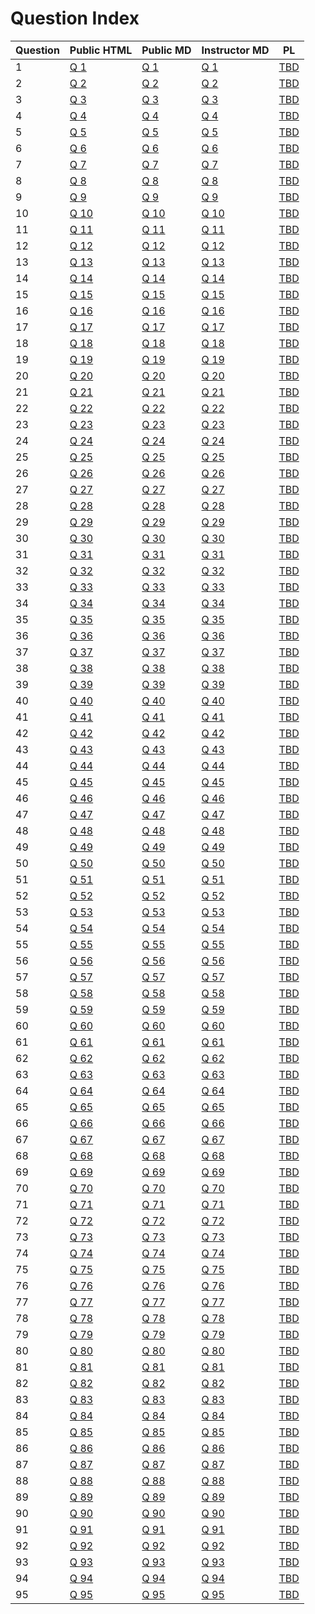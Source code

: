 # Question Index 
 
 
 | Question | Public HTML | Public MD | Instructor MD | PL |
| --------- | --------- | --------- | --------- | --------- |
1 |  [Q 1](https://firas.moosvi.com/oer/physicsbank/content/content/public/002.Physics%20in%20General/Topic%20Outcome/Skateboarder%20and%20observer/Skateboarder%20and%20observer.html)| [Q 1](https://github.com/open-resources/physics_bank/blob/main/content/content/public/002.Physics%20in%20General/Topic%20Outcome/Skateboarder%20and%20observer/Skateboarder%20and%20observer.md) | [Q 1](https://github.com/open-resources/instructor_physics_bank/blob/main/output/content/instructor/002.Physics%20in%20General/Topic%20Outcome/Skateboarder%20and%20observer/Skateboarder%20and%20observer.md) | [TBD]() | 
2 |  [Q 2](https://firas.moosvi.com/oer/physicsbank/content/content/public/002.Physics%20in%20General/Topic%20Outcome/test/test.html)| [Q 2](https://github.com/open-resources/physics_bank/blob/main/content/content/public/002.Physics%20in%20General/Topic%20Outcome/test/test.md) | [Q 2](https://github.com/open-resources/instructor_physics_bank/blob/main/output/content/instructor/002.Physics%20in%20General/Topic%20Outcome/test/test.md) | [TBD]() | 
3 |  [Q 3](https://firas.moosvi.com/oer/physicsbank/content/content/public/002.Physics%20in%20General/Topic%20Outcome/Choose%20correct%20ans/choose%20correct%20ans.html)| [Q 3](https://github.com/open-resources/physics_bank/blob/main/content/content/public/002.Physics%20in%20General/Topic%20Outcome/Choose%20correct%20ans/choose%20correct%20ans.md) | [Q 3](https://github.com/open-resources/instructor_physics_bank/blob/main/output/content/instructor/002.Physics%20in%20General/Topic%20Outcome/Choose%20correct%20ans/choose%20correct%20ans.md) | [TBD]() | 
4 |  [Q 4](https://firas.moosvi.com/oer/physicsbank/content/content/public/002.Physics%20in%20General/Uncertainty/Terminal%20Velocity%20of%20Coffee%20Filter/Terminal%20Velocity%20of%20Coffee%20Filter.html)| [Q 4](https://github.com/open-resources/physics_bank/blob/main/content/content/public/002.Physics%20in%20General/Uncertainty/Terminal%20Velocity%20of%20Coffee%20Filter/Terminal%20Velocity%20of%20Coffee%20Filter.md) | [Q 4](https://github.com/open-resources/instructor_physics_bank/blob/main/output/content/instructor/002.Physics%20in%20General/Uncertainty/Terminal%20Velocity%20of%20Coffee%20Filter/Terminal%20Velocity%20of%20Coffee%20Filter.md) | [TBD]() | 
5 |  [Q 5](https://firas.moosvi.com/oer/physicsbank/content/content/public/002.Physics%20in%20General/Uncertainty/projectile_uncertainty/projectile_uncertainty.html)| [Q 5](https://github.com/open-resources/physics_bank/blob/main/content/content/public/002.Physics%20in%20General/Uncertainty/projectile_uncertainty/projectile_uncertainty.md) | [Q 5](https://github.com/open-resources/instructor_physics_bank/blob/main/output/content/instructor/002.Physics%20in%20General/Uncertainty/projectile_uncertainty/projectile_uncertainty.md) | [TBD]() | 
6 |  [Q 6](https://firas.moosvi.com/oer/physicsbank/content/content/public/008.Energy/Kinetic%20Energy/KE_testmass/KE_testmass.html)| [Q 6](https://github.com/open-resources/physics_bank/blob/main/content/content/public/008.Energy/Kinetic%20Energy/KE_testmass/KE_testmass.md) | [Q 6](https://github.com/open-resources/instructor_physics_bank/blob/main/output/content/instructor/008.Energy/Kinetic%20Energy/KE_testmass/KE_testmass.md) | [TBD]() | 
7 |  [Q 7](https://firas.moosvi.com/oer/physicsbank/content/content/public/008.Energy/Kinetic%20Energy/KE_energy_momentum/KE_energy_momentum.html)| [Q 7](https://github.com/open-resources/physics_bank/blob/main/content/content/public/008.Energy/Kinetic%20Energy/KE_energy_momentum/KE_energy_momentum.md) | [Q 7](https://github.com/open-resources/instructor_physics_bank/blob/main/output/content/instructor/008.Energy/Kinetic%20Energy/KE_energy_momentum/KE_energy_momentum.md) | [TBD]() | 
8 |  [Q 8](https://firas.moosvi.com/oer/physicsbank/content/content/public/008.Energy/Potential%20Energy/Collision%20of%20cart%20with%20spring/Collision%20of%20cart%20with%20spring.html)| [Q 8](https://github.com/open-resources/physics_bank/blob/main/content/content/public/008.Energy/Potential%20Energy/Collision%20of%20cart%20with%20spring/Collision%20of%20cart%20with%20spring.md) | [Q 8](https://github.com/open-resources/instructor_physics_bank/blob/main/output/content/instructor/008.Energy/Potential%20Energy/Collision%20of%20cart%20with%20spring/Collision%20of%20cart%20with%20spring.md) | [TBD]() | 
9 |  [Q 9](https://firas.moosvi.com/oer/physicsbank/content/content/public/008.Energy/Topic%20Outcome/force_vs_position/force_vs_position.html)| [Q 9](https://github.com/open-resources/physics_bank/blob/main/content/content/public/008.Energy/Topic%20Outcome/force_vs_position/force_vs_position.md) | [Q 9](https://github.com/open-resources/instructor_physics_bank/blob/main/output/content/instructor/008.Energy/Topic%20Outcome/force_vs_position/force_vs_position.md) | [TBD]() | 
10 |  [Q 10](https://firas.moosvi.com/oer/physicsbank/content/content/public/008.Energy/Topic%20Outcome/frictionless_track/frictionless_track.html)| [Q 10](https://github.com/open-resources/physics_bank/blob/main/content/content/public/008.Energy/Topic%20Outcome/frictionless_track/frictionless_track.md) | [Q 10](https://github.com/open-resources/instructor_physics_bank/blob/main/output/content/instructor/008.Energy/Topic%20Outcome/frictionless_track/frictionless_track.md) | [TBD]() | 
11 |  [Q 11](https://firas.moosvi.com/oer/physicsbank/content/content/public/008.Energy/Topic%20Outcome/spring_oscillations/spring_oscillations.html)| [Q 11](https://github.com/open-resources/physics_bank/blob/main/content/content/public/008.Energy/Topic%20Outcome/spring_oscillations/spring_oscillations.md) | [Q 11](https://github.com/open-resources/instructor_physics_bank/blob/main/output/content/instructor/008.Energy/Topic%20Outcome/spring_oscillations/spring_oscillations.md) | [TBD]() | 
12 |  [Q 12](https://firas.moosvi.com/oer/physicsbank/content/content/public/008.Energy/Conservation%20of%20Energy/dissipative_process/dissipative_process.html)| [Q 12](https://github.com/open-resources/physics_bank/blob/main/content/content/public/008.Energy/Conservation%20of%20Energy/dissipative_process/dissipative_process.md) | [Q 12](https://github.com/open-resources/instructor_physics_bank/blob/main/output/content/instructor/008.Energy/Conservation%20of%20Energy/dissipative_process/dissipative_process.md) | [TBD]() | 
13 |  [Q 13](https://firas.moosvi.com/oer/physicsbank/content/content/public/008.Energy/Conservation%20of%20Energy/Energy%20lost%20to%20air%20friction/energy_lost_air_friction.html)| [Q 13](https://github.com/open-resources/physics_bank/blob/main/content/content/public/008.Energy/Conservation%20of%20Energy/Energy%20lost%20to%20air%20friction/energy_lost_air_friction.md) | [Q 13](https://github.com/open-resources/instructor_physics_bank/blob/main/output/content/instructor/008.Energy/Conservation%20of%20Energy/Energy%20lost%20to%20air%20friction/energy_lost_air_friction.md) | [TBD]() | 
14 |  [Q 14](https://firas.moosvi.com/oer/physicsbank/content/content/public/008.Energy/Conservation%20of%20Energy/ball_race/2012Final_q3.html)| [Q 14](https://github.com/open-resources/physics_bank/blob/main/content/content/public/008.Energy/Conservation%20of%20Energy/ball_race/2012Final_q3.md) | [Q 14](https://github.com/open-resources/instructor_physics_bank/blob/main/output/content/instructor/008.Energy/Conservation%20of%20Energy/ball_race/2012Final_q3.md) | [TBD]() | 
15 |  [Q 15](https://firas.moosvi.com/oer/physicsbank/content/content/public/008.Energy/Conservation%20of%20Energy/Physics%20of%20Roller%20Coasters/Physics%20of%20Roller%20Coasters.html)| [Q 15](https://github.com/open-resources/physics_bank/blob/main/content/content/public/008.Energy/Conservation%20of%20Energy/Physics%20of%20Roller%20Coasters/Physics%20of%20Roller%20Coasters.md) | [Q 15](https://github.com/open-resources/instructor_physics_bank/blob/main/output/content/instructor/008.Energy/Conservation%20of%20Energy/Physics%20of%20Roller%20Coasters/Physics%20of%20Roller%20Coasters.md) | [TBD]() | 
16 |  [Q 16](https://firas.moosvi.com/oer/physicsbank/content/content/public/008.Energy/Conservation%20of%20Energy/Cut%20The%20Rope/Cut%20The%20Rope.html)| [Q 16](https://github.com/open-resources/physics_bank/blob/main/content/content/public/008.Energy/Conservation%20of%20Energy/Cut%20The%20Rope/Cut%20The%20Rope.md) | [Q 16](https://github.com/open-resources/instructor_physics_bank/blob/main/output/content/instructor/008.Energy/Conservation%20of%20Energy/Cut%20The%20Rope/Cut%20The%20Rope.md) | [TBD]() | 
17 |  [Q 17](https://firas.moosvi.com/oer/physicsbank/content/content/public/008.Energy/Conservation%20of%20Energy/Falling%20bucket/Falling%20bucket.html)| [Q 17](https://github.com/open-resources/physics_bank/blob/main/content/content/public/008.Energy/Conservation%20of%20Energy/Falling%20bucket/Falling%20bucket.md) | [Q 17](https://github.com/open-resources/instructor_physics_bank/blob/main/output/content/instructor/008.Energy/Conservation%20of%20Energy/Falling%20bucket/Falling%20bucket.md) | [TBD]() | 
18 |  [Q 18](https://firas.moosvi.com/oer/physicsbank/content/content/public/008.Energy/Exploding_Asteroid/Exploding_Asteroid.html)| [Q 18](https://github.com/open-resources/physics_bank/blob/main/content/content/public/008.Energy/Exploding_Asteroid/Exploding_Asteroid.md) | [Q 18](https://github.com/open-resources/instructor_physics_bank/blob/main/output/content/instructor/008.Energy/Exploding_Asteroid/Exploding_Asteroid.md) | [TBD]() | 
19 |  [Q 19](https://firas.moosvi.com/oer/physicsbank/content/content/public/011.Rotational%20Dynamics/Topic%20Outcome/thread_on_spool/thread_on_spool.html)| [Q 19](https://github.com/open-resources/physics_bank/blob/main/content/content/public/011.Rotational%20Dynamics/Topic%20Outcome/thread_on_spool/thread_on_spool.md) | [Q 19](https://github.com/open-resources/instructor_physics_bank/blob/main/output/content/instructor/011.Rotational%20Dynamics/Topic%20Outcome/thread_on_spool/thread_on_spool.md) | [TBD]() | 
20 |  [Q 20](https://firas.moosvi.com/oer/physicsbank/content/content/public/005.Force/Topic%20Outcome/Frictionless%20Air%20Track/Frictionless%20Air%20Track.html)| [Q 20](https://github.com/open-resources/physics_bank/blob/main/content/content/public/005.Force/Topic%20Outcome/Frictionless%20Air%20Track/Frictionless%20Air%20Track.md) | [Q 20](https://github.com/open-resources/instructor_physics_bank/blob/main/output/content/instructor/005.Force/Topic%20Outcome/Frictionless%20Air%20Track/Frictionless%20Air%20Track.md) | [TBD]() | 
21 |  [Q 21](https://firas.moosvi.com/oer/physicsbank/content/content/public/009.Work/Work-Energy%20Theorem/work_frictionless_surface/work_frictionless_surface.html)| [Q 21](https://github.com/open-resources/physics_bank/blob/main/content/content/public/009.Work/Work-Energy%20Theorem/work_frictionless_surface/work_frictionless_surface.md) | [Q 21](https://github.com/open-resources/instructor_physics_bank/blob/main/output/content/instructor/009.Work/Work-Energy%20Theorem/work_frictionless_surface/work_frictionless_surface.md) | [TBD]() | 
22 |  [Q 22](https://firas.moosvi.com/oer/physicsbank/content/content/public/009.Work/Power/Energy%20Expenditure/Energy%20Expenditure.html)| [Q 22](https://github.com/open-resources/physics_bank/blob/main/content/content/public/009.Work/Power/Energy%20Expenditure/Energy%20Expenditure.md) | [Q 22](https://github.com/open-resources/instructor_physics_bank/blob/main/output/content/instructor/009.Work/Power/Energy%20Expenditure/Energy%20Expenditure.md) | [TBD]() | 
23 |  [Q 23](https://firas.moosvi.com/oer/physicsbank/content/content/public/009.Work/Work/force_and_displacement/force_and_displacement.html)| [Q 23](https://github.com/open-resources/physics_bank/blob/main/content/content/public/009.Work/Work/force_and_displacement/force_and_displacement.md) | [Q 23](https://github.com/open-resources/instructor_physics_bank/blob/main/output/content/instructor/009.Work/Work/force_and_displacement/force_and_displacement.md) | [TBD]() | 
24 |  [Q 24](https://firas.moosvi.com/oer/physicsbank/content/content/public/005.Kinematics%282D%20and%203D%29/Relative%20Motion/apples_in_truck/apples_in_truck.html)| [Q 24](https://github.com/open-resources/physics_bank/blob/main/content/content/public/005.Kinematics%282D%20and%203D%29/Relative%20Motion/apples_in_truck/apples_in_truck.md) | [Q 24](https://github.com/open-resources/instructor_physics_bank/blob/main/output/content/instructor/005.Kinematics%282D%20and%203D%29/Relative%20Motion/apples_in_truck/apples_in_truck.md) | [TBD]() | 
25 |  [Q 25](https://firas.moosvi.com/oer/physicsbank/content/content/public/005.Kinematics%282D%20and%203D%29/Non-Uniform%20Circular%20Motion/Acceleration%20around%20a%20turn/Acceleration%20around%20a%20turn.html)| [Q 25](https://github.com/open-resources/physics_bank/blob/main/content/content/public/005.Kinematics%282D%20and%203D%29/Non-Uniform%20Circular%20Motion/Acceleration%20around%20a%20turn/Acceleration%20around%20a%20turn.md) | [Q 25](https://github.com/open-resources/instructor_physics_bank/blob/main/output/content/instructor/005.Kinematics%282D%20and%203D%29/Non-Uniform%20Circular%20Motion/Acceleration%20around%20a%20turn/Acceleration%20around%20a%20turn.md) | [TBD]() | 
26 |  [Q 26](https://firas.moosvi.com/oer/physicsbank/content/content/public/005.Kinematics%282D%20and%203D%29/Non-Uniform%20Circular%20Motion/Turning_Car/Turning_car.html)| [Q 26](https://github.com/open-resources/physics_bank/blob/main/content/content/public/005.Kinematics%282D%20and%203D%29/Non-Uniform%20Circular%20Motion/Turning_Car/Turning_car.md) | [Q 26](https://github.com/open-resources/instructor_physics_bank/blob/main/output/content/instructor/005.Kinematics%282D%20and%203D%29/Non-Uniform%20Circular%20Motion/Turning_Car/Turning_car.md) | [TBD]() | 
27 |  [Q 27](https://firas.moosvi.com/oer/physicsbank/content/content/public/005.Kinematics%282D%20and%203D%29/Projectile%20Motion/ski_jump/ski_jump.html)| [Q 27](https://github.com/open-resources/physics_bank/blob/main/content/content/public/005.Kinematics%282D%20and%203D%29/Projectile%20Motion/ski_jump/ski_jump.md) | [Q 27](https://github.com/open-resources/instructor_physics_bank/blob/main/output/content/instructor/005.Kinematics%282D%20and%203D%29/Projectile%20Motion/ski_jump/ski_jump.md) | [TBD]() | 
28 |  [Q 28](https://firas.moosvi.com/oer/physicsbank/content/content/public/005.Kinematics%282D%20and%203D%29/Uniform%20Circular%20Motion/centripetal_force/centripetal_force.html)| [Q 28](https://github.com/open-resources/physics_bank/blob/main/content/content/public/005.Kinematics%282D%20and%203D%29/Uniform%20Circular%20Motion/centripetal_force/centripetal_force.md) | [Q 28](https://github.com/open-resources/instructor_physics_bank/blob/main/output/content/instructor/005.Kinematics%282D%20and%203D%29/Uniform%20Circular%20Motion/centripetal_force/centripetal_force.md) | [TBD]() | 
29 |  [Q 29](https://firas.moosvi.com/oer/physicsbank/content/content/public/005.Kinematics%282D%20and%203D%29/Uniform%20Circular%20Motion/angular_speed/angular_speed.html)| [Q 29](https://github.com/open-resources/physics_bank/blob/main/content/content/public/005.Kinematics%282D%20and%203D%29/Uniform%20Circular%20Motion/angular_speed/angular_speed.md) | [Q 29](https://github.com/open-resources/instructor_physics_bank/blob/main/output/content/instructor/005.Kinematics%282D%20and%203D%29/Uniform%20Circular%20Motion/angular_speed/angular_speed.md) | [TBD]() | 
30 |  [Q 30](https://firas.moosvi.com/oer/physicsbank/content/content/public/014.Elasticity/Topic%20Outcome/Identical%20Mass-Springs%20with%20different%20Displacement/Identical%20Mass-Springs%20with%20different%20Displacement.html)| [Q 30](https://github.com/open-resources/physics_bank/blob/main/content/content/public/014.Elasticity/Topic%20Outcome/Identical%20Mass-Springs%20with%20different%20Displacement/Identical%20Mass-Springs%20with%20different%20Displacement.md) | [Q 30](https://github.com/open-resources/instructor_physics_bank/blob/main/output/content/instructor/014.Elasticity/Topic%20Outcome/Identical%20Mass-Springs%20with%20different%20Displacement/Identical%20Mass-Springs%20with%20different%20Displacement.md) | [TBD]() | 
31 |  [Q 31](https://firas.moosvi.com/oer/physicsbank/content/content/public/018.Electrostatics/Electric%20Field/Accelerating%20electrons/Accelerating%20electrons.html)| [Q 31](https://github.com/open-resources/physics_bank/blob/main/content/content/public/018.Electrostatics/Electric%20Field/Accelerating%20electrons/Accelerating%20electrons.md) | [Q 31](https://github.com/open-resources/instructor_physics_bank/blob/main/output/content/instructor/018.Electrostatics/Electric%20Field/Accelerating%20electrons/Accelerating%20electrons.md) | [TBD]() | 
32 |  [Q 32](https://firas.moosvi.com/oer/physicsbank/content/content/public/018.Electrostatics/Electric%20Potential/Electric%20potential%20of%20parallel%20plates/Electric%20potential%20of%20parallel%20plates.html)| [Q 32](https://github.com/open-resources/physics_bank/blob/main/content/content/public/018.Electrostatics/Electric%20Potential/Electric%20potential%20of%20parallel%20plates/Electric%20potential%20of%20parallel%20plates.md) | [Q 32](https://github.com/open-resources/instructor_physics_bank/blob/main/output/content/instructor/018.Electrostatics/Electric%20Potential/Electric%20potential%20of%20parallel%20plates/Electric%20potential%20of%20parallel%20plates.md) | [TBD]() | 
33 |  [Q 33](https://firas.moosvi.com/oer/physicsbank/content/content/public/018.Electrostatics/Electric%20Potential/Electric%20potential%20energy%20of%20a%20cube/Electric%20potential%20energy%20of%20a%20cube.html)| [Q 33](https://github.com/open-resources/physics_bank/blob/main/content/content/public/018.Electrostatics/Electric%20Potential/Electric%20potential%20energy%20of%20a%20cube/Electric%20potential%20energy%20of%20a%20cube.md) | [Q 33](https://github.com/open-resources/instructor_physics_bank/blob/main/output/content/instructor/018.Electrostatics/Electric%20Potential/Electric%20potential%20energy%20of%20a%20cube/Electric%20potential%20energy%20of%20a%20cube.md) | [TBD]() | 
34 |  [Q 34](https://firas.moosvi.com/oer/physicsbank/content/content/public/018.Electrostatics/Electric%20Potential/Particle%20between%20charged%20plates/Particle%20between%20charged%20plates.html)| [Q 34](https://github.com/open-resources/physics_bank/blob/main/content/content/public/018.Electrostatics/Electric%20Potential/Particle%20between%20charged%20plates/Particle%20between%20charged%20plates.md) | [Q 34](https://github.com/open-resources/instructor_physics_bank/blob/main/output/content/instructor/018.Electrostatics/Electric%20Potential/Particle%20between%20charged%20plates/Particle%20between%20charged%20plates.md) | [TBD]() | 
35 |  [Q 35](https://firas.moosvi.com/oer/physicsbank/content/content/public/018.Electrostatics/Electric%20Potential/test/Potential%20of%20a%20conducting%20pipe.html)| [Q 35](https://github.com/open-resources/physics_bank/blob/main/content/content/public/018.Electrostatics/Electric%20Potential/test/Potential%20of%20a%20conducting%20pipe.md) | [Q 35](https://github.com/open-resources/instructor_physics_bank/blob/main/output/content/instructor/018.Electrostatics/Electric%20Potential/test/Potential%20of%20a%20conducting%20pipe.md) | [TBD]() | 
36 |  [Q 36](https://firas.moosvi.com/oer/physicsbank/content/content/public/018.Electrostatics/Electric%20Potential/Potential%20of%20a%20conducting%20pipe/Potential%20of%20a%20conducting%20pipe.html)| [Q 36](https://github.com/open-resources/physics_bank/blob/main/content/content/public/018.Electrostatics/Electric%20Potential/Potential%20of%20a%20conducting%20pipe/Potential%20of%20a%20conducting%20pipe.md) | [Q 36](https://github.com/open-resources/instructor_physics_bank/blob/main/output/content/instructor/018.Electrostatics/Electric%20Potential/Potential%20of%20a%20conducting%20pipe/Potential%20of%20a%20conducting%20pipe.md) | [TBD]() | 
37 |  [Q 37](https://firas.moosvi.com/oer/physicsbank/content/content/public/003.Vectors/Topic%20Outcome/Choose_all_Vectors_Scalars/Choose_all_Vectors_Scalars.html)| [Q 37](https://github.com/open-resources/physics_bank/blob/main/content/content/public/003.Vectors/Topic%20Outcome/Choose_all_Vectors_Scalars/Choose_all_Vectors_Scalars.md) | [Q 37](https://github.com/open-resources/instructor_physics_bank/blob/main/output/content/instructor/003.Vectors/Topic%20Outcome/Choose_all_Vectors_Scalars/Choose_all_Vectors_Scalars.md) | [TBD]() | 
38 |  [Q 38](https://firas.moosvi.com/oer/physicsbank/content/content/public/004.Kinematics%281D%29/Position/distance_travelled/distance_travelled.html)| [Q 38](https://github.com/open-resources/physics_bank/blob/main/content/content/public/004.Kinematics%281D%29/Position/distance_travelled/distance_travelled.md) | [Q 38](https://github.com/open-resources/instructor_physics_bank/blob/main/output/content/instructor/004.Kinematics%281D%29/Position/distance_travelled/distance_travelled.md) | [TBD]() | 
39 |  [Q 39](https://firas.moosvi.com/oer/physicsbank/content/content/public/004.Kinematics%281D%29/Motion%20Diagrams/Running_Dog/Running_Dog.html)| [Q 39](https://github.com/open-resources/physics_bank/blob/main/content/content/public/004.Kinematics%281D%29/Motion%20Diagrams/Running_Dog/Running_Dog.md) | [Q 39](https://github.com/open-resources/instructor_physics_bank/blob/main/output/content/instructor/004.Kinematics%281D%29/Motion%20Diagrams/Running_Dog/Running_Dog.md) | [TBD]() | 
40 |  [Q 40](https://firas.moosvi.com/oer/physicsbank/content/content/public/010.Rotational%20Motion/Rotational%20Energy/Inertia%20of%20T-shaped%20rod/Inertia%20of%20T-shaped%20rod.html)| [Q 40](https://github.com/open-resources/physics_bank/blob/main/content/content/public/010.Rotational%20Motion/Rotational%20Energy/Inertia%20of%20T-shaped%20rod/Inertia%20of%20T-shaped%20rod.md) | [Q 40](https://github.com/open-resources/instructor_physics_bank/blob/main/output/content/instructor/010.Rotational%20Motion/Rotational%20Energy/Inertia%20of%20T-shaped%20rod/Inertia%20of%20T-shaped%20rod.md) | [TBD]() | 
41 |  [Q 41](https://firas.moosvi.com/oer/physicsbank/content/content/public/010.Rotational%20Motion/Rolling%20Motion/Rolling_without_slipping/Rolling_without_slipping.html)| [Q 41](https://github.com/open-resources/physics_bank/blob/main/content/content/public/010.Rotational%20Motion/Rolling%20Motion/Rolling_without_slipping/Rolling_without_slipping.md) | [Q 41](https://github.com/open-resources/instructor_physics_bank/blob/main/output/content/instructor/010.Rotational%20Motion/Rolling%20Motion/Rolling_without_slipping/Rolling_without_slipping.md) | [TBD]() | 
42 |  [Q 42](https://firas.moosvi.com/oer/physicsbank/content/content/public/010.Rotational%20Motion/Rolling%20Motion/Minimum_Coefficient_Of_Static_Friction/Minimum_Coefficient_Of_Static_Friction.html)| [Q 42](https://github.com/open-resources/physics_bank/blob/main/content/content/public/010.Rotational%20Motion/Rolling%20Motion/Minimum_Coefficient_Of_Static_Friction/Minimum_Coefficient_Of_Static_Friction.md) | [Q 42](https://github.com/open-resources/instructor_physics_bank/blob/main/output/content/instructor/010.Rotational%20Motion/Rolling%20Motion/Minimum_Coefficient_Of_Static_Friction/Minimum_Coefficient_Of_Static_Friction.md) | [TBD]() | 
43 |  [Q 43](https://firas.moosvi.com/oer/physicsbank/content/content/public/010.Rotational%20Motion/Topic%20Outcome/Wheel_of_fortune/Wheel_of_fortune.html)| [Q 43](https://github.com/open-resources/physics_bank/blob/main/content/content/public/010.Rotational%20Motion/Topic%20Outcome/Wheel_of_fortune/Wheel_of_fortune.md) | [Q 43](https://github.com/open-resources/instructor_physics_bank/blob/main/output/content/instructor/010.Rotational%20Motion/Topic%20Outcome/Wheel_of_fortune/Wheel_of_fortune.md) | [TBD]() | 
44 |  [Q 44](https://firas.moosvi.com/oer/physicsbank/content/content/public/010.Rotational%20Motion/Topic%20Outcome/Rotational%20Displacement%20of%20Tires/Rotational%20Displacement%20of%20tires.html)| [Q 44](https://github.com/open-resources/physics_bank/blob/main/content/content/public/010.Rotational%20Motion/Topic%20Outcome/Rotational%20Displacement%20of%20Tires/Rotational%20Displacement%20of%20tires.md) | [Q 44](https://github.com/open-resources/instructor_physics_bank/blob/main/output/content/instructor/010.Rotational%20Motion/Topic%20Outcome/Rotational%20Displacement%20of%20Tires/Rotational%20Displacement%20of%20tires.md) | [TBD]() | 
45 |  [Q 45](https://firas.moosvi.com/oer/physicsbank/content/content/public/019.Magnetism/Magnetic%20Field/Wire%20in%20an%20external%20magnetic%20field/Wire%20in%20an%20external%20magnetic%20field.html)| [Q 45](https://github.com/open-resources/physics_bank/blob/main/content/content/public/019.Magnetism/Magnetic%20Field/Wire%20in%20an%20external%20magnetic%20field/Wire%20in%20an%20external%20magnetic%20field.md) | [Q 45](https://github.com/open-resources/instructor_physics_bank/blob/main/output/content/instructor/019.Magnetism/Magnetic%20Field/Wire%20in%20an%20external%20magnetic%20field/Wire%20in%20an%20external%20magnetic%20field.md) | [TBD]() | 
46 |  [Q 46](https://firas.moosvi.com/oer/physicsbank/content/content/public/019.Magnetism/Magnetic%20Field/Concentric%20current%20arcs/Concentric%20current%20arcs.html)| [Q 46](https://github.com/open-resources/physics_bank/blob/main/content/content/public/019.Magnetism/Magnetic%20Field/Concentric%20current%20arcs/Concentric%20current%20arcs.md) | [Q 46](https://github.com/open-resources/instructor_physics_bank/blob/main/output/content/instructor/019.Magnetism/Magnetic%20Field/Concentric%20current%20arcs/Concentric%20current%20arcs.md) | [TBD]() | 
47 |  [Q 47](https://firas.moosvi.com/oer/physicsbank/content/content/public/019.Magnetism/Magnetic%20Field/Long%20thin%20wire/Long%20thin%20wire.html)| [Q 47](https://github.com/open-resources/physics_bank/blob/main/content/content/public/019.Magnetism/Magnetic%20Field/Long%20thin%20wire/Long%20thin%20wire.md) | [Q 47](https://github.com/open-resources/instructor_physics_bank/blob/main/output/content/instructor/019.Magnetism/Magnetic%20Field/Long%20thin%20wire/Long%20thin%20wire.md) | [TBD]() | 
48 |  [Q 48](https://firas.moosvi.com/oer/physicsbank/content/content/public/019.Magnetism/Magnetic%20Field/Semi-circular%20current%20loop/Semi-circular%20Current%20Loop.html)| [Q 48](https://github.com/open-resources/physics_bank/blob/main/content/content/public/019.Magnetism/Magnetic%20Field/Semi-circular%20current%20loop/Semi-circular%20Current%20Loop.md) | [Q 48](https://github.com/open-resources/instructor_physics_bank/blob/main/output/content/instructor/019.Magnetism/Magnetic%20Field/Semi-circular%20current%20loop/Semi-circular%20Current%20Loop.md) | [TBD]() | 
49 |  [Q 49](https://firas.moosvi.com/oer/physicsbank/content/content/public/019.Magnetism/Magnetic%20Field/Parallel%20wires%20in%20a%20circuit/Parallel%20wires%20in%20a%20circuit.html)| [Q 49](https://github.com/open-resources/physics_bank/blob/main/content/content/public/019.Magnetism/Magnetic%20Field/Parallel%20wires%20in%20a%20circuit/Parallel%20wires%20in%20a%20circuit.md) | [Q 49](https://github.com/open-resources/instructor_physics_bank/blob/main/output/content/instructor/019.Magnetism/Magnetic%20Field/Parallel%20wires%20in%20a%20circuit/Parallel%20wires%20in%20a%20circuit.md) | [TBD]() | 
50 |  [Q 50](https://firas.moosvi.com/oer/physicsbank/content/content/public/019.Magnetism/Magnetic%20Field/Field%20due%20to%20current%20segment/Field%20due%20to%20current%20segment.html)| [Q 50](https://github.com/open-resources/physics_bank/blob/main/content/content/public/019.Magnetism/Magnetic%20Field/Field%20due%20to%20current%20segment/Field%20due%20to%20current%20segment.md) | [Q 50](https://github.com/open-resources/instructor_physics_bank/blob/main/output/content/instructor/019.Magnetism/Magnetic%20Field/Field%20due%20to%20current%20segment/Field%20due%20to%20current%20segment.md) | [TBD]() | 
51 |  [Q 51](https://firas.moosvi.com/oer/physicsbank/content/content/public/019.Magnetism/Magnetic%20Field/Cancelling%20magnetic%20fields/Cancelling%20magnetic%20fields.html)| [Q 51](https://github.com/open-resources/physics_bank/blob/main/content/content/public/019.Magnetism/Magnetic%20Field/Cancelling%20magnetic%20fields/Cancelling%20magnetic%20fields.md) | [Q 51](https://github.com/open-resources/instructor_physics_bank/blob/main/output/content/instructor/019.Magnetism/Magnetic%20Field/Cancelling%20magnetic%20fields/Cancelling%20magnetic%20fields.md) | [TBD]() | 
52 |  [Q 52](https://firas.moosvi.com/oer/physicsbank/content/content/public/019.Magnetism/Magnetic%20Force/Suspended%20parallel%20wires/Suspended%20parallel%20wires.html)| [Q 52](https://github.com/open-resources/physics_bank/blob/main/content/content/public/019.Magnetism/Magnetic%20Force/Suspended%20parallel%20wires/Suspended%20parallel%20wires.md) | [Q 52](https://github.com/open-resources/instructor_physics_bank/blob/main/output/content/instructor/019.Magnetism/Magnetic%20Force/Suspended%20parallel%20wires/Suspended%20parallel%20wires.md) | [TBD]() | 
53 |  [Q 53](https://firas.moosvi.com/oer/physicsbank/content/content/public/019.Magnetism/Magnetic%20Force/Current%20through%20a%20spring/Current%20through%20a%20spring.html)| [Q 53](https://github.com/open-resources/physics_bank/blob/main/content/content/public/019.Magnetism/Magnetic%20Force/Current%20through%20a%20spring/Current%20through%20a%20spring.md) | [Q 53](https://github.com/open-resources/instructor_physics_bank/blob/main/output/content/instructor/019.Magnetism/Magnetic%20Force/Current%20through%20a%20spring/Current%20through%20a%20spring.md) | [TBD]() | 
54 |  [Q 54](https://firas.moosvi.com/oer/physicsbank/content/content/public/019.Magnetism/Magnetic%20Force/Electron%20in%20a%20Solenoid/Electron%20in%20a%20Solenoid.html)| [Q 54](https://github.com/open-resources/physics_bank/blob/main/content/content/public/019.Magnetism/Magnetic%20Force/Electron%20in%20a%20Solenoid/Electron%20in%20a%20Solenoid.md) | [Q 54](https://github.com/open-resources/instructor_physics_bank/blob/main/output/content/instructor/019.Magnetism/Magnetic%20Force/Electron%20in%20a%20Solenoid/Electron%20in%20a%20Solenoid.md) | [TBD]() | 
55 |  [Q 55](https://firas.moosvi.com/oer/physicsbank/content/content/public/006.Force/Friction/Frictional%20Force%20between%20tires%20and%20road/Frictional%20Force%20between%20tires%20and%20road.html)| [Q 55](https://github.com/open-resources/physics_bank/blob/main/content/content/public/006.Force/Friction/Frictional%20Force%20between%20tires%20and%20road/Frictional%20Force%20between%20tires%20and%20road.md) | [Q 55](https://github.com/open-resources/instructor_physics_bank/blob/main/output/content/instructor/006.Force/Friction/Frictional%20Force%20between%20tires%20and%20road/Frictional%20Force%20between%20tires%20and%20road.md) | [TBD]() | 
56 |  [Q 56](https://firas.moosvi.com/oer/physicsbank/content/content/public/006.Force/Friction/box_in_vehicle/box_in_vehicle.html)| [Q 56](https://github.com/open-resources/physics_bank/blob/main/content/content/public/006.Force/Friction/box_in_vehicle/box_in_vehicle.md) | [Q 56](https://github.com/open-resources/instructor_physics_bank/blob/main/output/content/instructor/006.Force/Friction/box_in_vehicle/box_in_vehicle.md) | [TBD]() | 
57 |  [Q 57](https://firas.moosvi.com/oer/physicsbank/content/content/public/006.Force/Friction/spring_on_ramp/spring_on_ramp.html)| [Q 57](https://github.com/open-resources/physics_bank/blob/main/content/content/public/006.Force/Friction/spring_on_ramp/spring_on_ramp.md) | [Q 57](https://github.com/open-resources/instructor_physics_bank/blob/main/output/content/instructor/006.Force/Friction/spring_on_ramp/spring_on_ramp.md) | [TBD]() | 
58 |  [Q 58](https://firas.moosvi.com/oer/physicsbank/content/content/public/006.Force/Friction/box_in_truck_bed_2/box_in_truck_bed_2.html)| [Q 58](https://github.com/open-resources/physics_bank/blob/main/content/content/public/006.Force/Friction/box_in_truck_bed_2/box_in_truck_bed_2.md) | [Q 58](https://github.com/open-resources/instructor_physics_bank/blob/main/output/content/instructor/006.Force/Friction/box_in_truck_bed_2/box_in_truck_bed_2.md) | [TBD]() | 
59 |  [Q 59](https://firas.moosvi.com/oer/physicsbank/content/content/public/006.Force/Dynamics%20of%20Circular%20Motion/object_on_string/object_on_string.html)| [Q 59](https://github.com/open-resources/physics_bank/blob/main/content/content/public/006.Force/Dynamics%20of%20Circular%20Motion/object_on_string/object_on_string.md) | [Q 59](https://github.com/open-resources/instructor_physics_bank/blob/main/output/content/instructor/006.Force/Dynamics%20of%20Circular%20Motion/object_on_string/object_on_string.md) | [TBD]() | 
60 |  [Q 60](https://firas.moosvi.com/oer/physicsbank/content/content/public/006.Force/Topic%20Outcome/The%20max%20acceleration%20without%20slipping/The%20max%20acceleration%20without%20slipping.html)| [Q 60](https://github.com/open-resources/physics_bank/blob/main/content/content/public/006.Force/Topic%20Outcome/The%20max%20acceleration%20without%20slipping/The%20max%20acceleration%20without%20slipping.md) | [Q 60](https://github.com/open-resources/instructor_physics_bank/blob/main/output/content/instructor/006.Force/Topic%20Outcome/The%20max%20acceleration%20without%20slipping/The%20max%20acceleration%20without%20slipping.md) | [TBD]() | 
61 |  [Q 61](https://firas.moosvi.com/oer/physicsbank/content/content/public/006.Force/Topic%20Outcome/Frictionless%20Air%20Track/Frictionless%20Air%20Track.html)| [Q 61](https://github.com/open-resources/physics_bank/blob/main/content/content/public/006.Force/Topic%20Outcome/Frictionless%20Air%20Track/Frictionless%20Air%20Track.md) | [Q 61](https://github.com/open-resources/instructor_physics_bank/blob/main/output/content/instructor/006.Force/Topic%20Outcome/Frictionless%20Air%20Track/Frictionless%20Air%20Track.md) | [TBD]() | 
62 |  [Q 62](https://firas.moosvi.com/oer/physicsbank/content/content/public/006.Force/Topic%20Outcome/ropes_and_blocks/ropes_and_blocks.html)| [Q 62](https://github.com/open-resources/physics_bank/blob/main/content/content/public/006.Force/Topic%20Outcome/ropes_and_blocks/ropes_and_blocks.md) | [Q 62](https://github.com/open-resources/instructor_physics_bank/blob/main/output/content/instructor/006.Force/Topic%20Outcome/ropes_and_blocks/ropes_and_blocks.md) | [TBD]() | 
63 |  [Q 63](https://firas.moosvi.com/oer/physicsbank/content/content/public/006.Force/Topic%20Outcome/Rotating%20ball/Rotating%20ball.html)| [Q 63](https://github.com/open-resources/physics_bank/blob/main/content/content/public/006.Force/Topic%20Outcome/Rotating%20ball/Rotating%20ball.md) | [Q 63](https://github.com/open-resources/instructor_physics_bank/blob/main/output/content/instructor/006.Force/Topic%20Outcome/Rotating%20ball/Rotating%20ball.md) | [TBD]() | 
64 |  [Q 64](https://firas.moosvi.com/oer/physicsbank/content/content/public/006.Force/Topic%20Outcome/velocity_netforce/velocity_netforce.html)| [Q 64](https://github.com/open-resources/physics_bank/blob/main/content/content/public/006.Force/Topic%20Outcome/velocity_netforce/velocity_netforce.md) | [Q 64](https://github.com/open-resources/instructor_physics_bank/blob/main/output/content/instructor/006.Force/Topic%20Outcome/velocity_netforce/velocity_netforce.md) | [TBD]() | 
65 |  [Q 65](https://firas.moosvi.com/oer/physicsbank/content/content/public/006.Force/Topic%20Outcome/Elevator%20Movement%20Direction/Elevator%20Movement%20Direction.html)| [Q 65](https://github.com/open-resources/physics_bank/blob/main/content/content/public/006.Force/Topic%20Outcome/Elevator%20Movement%20Direction/Elevator%20Movement%20Direction.md) | [Q 65](https://github.com/open-resources/instructor_physics_bank/blob/main/output/content/instructor/006.Force/Topic%20Outcome/Elevator%20Movement%20Direction/Elevator%20Movement%20Direction.md) | [TBD]() | 
66 |  [Q 66](https://firas.moosvi.com/oer/physicsbank/content/content/public/006.Force/Topic%20Outcome/spring_on_incline/spring_on_incline.html)| [Q 66](https://github.com/open-resources/physics_bank/blob/main/content/content/public/006.Force/Topic%20Outcome/spring_on_incline/spring_on_incline.md) | [Q 66](https://github.com/open-resources/instructor_physics_bank/blob/main/output/content/instructor/006.Force/Topic%20Outcome/spring_on_incline/spring_on_incline.md) | [TBD]() | 
67 |  [Q 67](https://firas.moosvi.com/oer/physicsbank/content/content/public/006.Force/Equilibrium/Two%20blocks%20connected%20by%20a%20string/Two%20Blocks%20Connected%20by%20a%20String.html)| [Q 67](https://github.com/open-resources/physics_bank/blob/main/content/content/public/006.Force/Equilibrium/Two%20blocks%20connected%20by%20a%20string/Two%20Blocks%20Connected%20by%20a%20String.md) | [Q 67](https://github.com/open-resources/instructor_physics_bank/blob/main/output/content/instructor/006.Force/Equilibrium/Two%20blocks%20connected%20by%20a%20string/Two%20Blocks%20Connected%20by%20a%20String.md) | [TBD]() | 
68 |  [Q 68](https://firas.moosvi.com/oer/physicsbank/content/content/public/006.Force/Free%20Body%20Diagrams/pulley_on_truck/pulley_on_truck.html)| [Q 68](https://github.com/open-resources/physics_bank/blob/main/content/content/public/006.Force/Free%20Body%20Diagrams/pulley_on_truck/pulley_on_truck.md) | [Q 68](https://github.com/open-resources/instructor_physics_bank/blob/main/output/content/instructor/006.Force/Free%20Body%20Diagrams/pulley_on_truck/pulley_on_truck.md) | [TBD]() | 
69 |  [Q 69](https://firas.moosvi.com/oer/physicsbank/content/content/public/006.Force/Newton%27s%20Third%20Law/Force%20Vectors/force_vectors.html)| [Q 69](https://github.com/open-resources/physics_bank/blob/main/content/content/public/006.Force/Newton%27s%20Third%20Law/Force%20Vectors/force_vectors.md) | [Q 69](https://github.com/open-resources/instructor_physics_bank/blob/main/output/content/instructor/006.Force/Newton%27s%20Third%20Law/Force%20Vectors/force_vectors.md) | [TBD]() | 
70 |  [Q 70](https://firas.moosvi.com/oer/physicsbank/content/content/public/006.Force/Newton%27s%20Third%20Law/Tension_In_Rope/Tention_In_Rope.html)| [Q 70](https://github.com/open-resources/physics_bank/blob/main/content/content/public/006.Force/Newton%27s%20Third%20Law/Tension_In_Rope/Tention_In_Rope.md) | [Q 70](https://github.com/open-resources/instructor_physics_bank/blob/main/output/content/instructor/006.Force/Newton%27s%20Third%20Law/Tension_In_Rope/Tention_In_Rope.md) | [TBD]() | 
71 |  [Q 71](https://firas.moosvi.com/oer/physicsbank/content/content/public/006.Force/Springs/Bungee_jumping/bungee_jumping.html)| [Q 71](https://github.com/open-resources/physics_bank/blob/main/content/content/public/006.Force/Springs/Bungee_jumping/bungee_jumping.md) | [Q 71](https://github.com/open-resources/instructor_physics_bank/blob/main/output/content/instructor/006.Force/Springs/Bungee_jumping/bungee_jumping.md) | [TBD]() | 
72 |  [Q 72](https://firas.moosvi.com/oer/physicsbank/content/content/public/006.Force/Newton%27s%20Second%20Law/Force%20and%20Momentum/Force%20and%20Momentum.html)| [Q 72](https://github.com/open-resources/physics_bank/blob/main/content/content/public/006.Force/Newton%27s%20Second%20Law/Force%20and%20Momentum/Force%20and%20Momentum.md) | [Q 72](https://github.com/open-resources/instructor_physics_bank/blob/main/output/content/instructor/006.Force/Newton%27s%20Second%20Law/Force%20and%20Momentum/Force%20and%20Momentum.md) | [TBD]() | 
73 |  [Q 73](https://firas.moosvi.com/oer/physicsbank/content/content/public/007.Momentum%20and%20Impulse/Impulse/Bouncing_Ball/Bouncing_Ball.html)| [Q 73](https://github.com/open-resources/physics_bank/blob/main/content/content/public/007.Momentum%20and%20Impulse/Impulse/Bouncing_Ball/Bouncing_Ball.md) | [Q 73](https://github.com/open-resources/instructor_physics_bank/blob/main/output/content/instructor/007.Momentum%20and%20Impulse/Impulse/Bouncing_Ball/Bouncing_Ball.md) | [TBD]() | 
74 |  [Q 74](https://firas.moosvi.com/oer/physicsbank/content/content/public/007.Momentum%20and%20Impulse/Impulse/airbag_collision/airbag_collision.html)| [Q 74](https://github.com/open-resources/physics_bank/blob/main/content/content/public/007.Momentum%20and%20Impulse/Impulse/airbag_collision/airbag_collision.md) | [Q 74](https://github.com/open-resources/instructor_physics_bank/blob/main/output/content/instructor/007.Momentum%20and%20Impulse/Impulse/airbag_collision/airbag_collision.md) | [TBD]() | 
75 |  [Q 75](https://firas.moosvi.com/oer/physicsbank/content/content/public/007.Momentum%20and%20Impulse/2D%20Collisions/collision_of_carts/collision_of_carts.html)| [Q 75](https://github.com/open-resources/physics_bank/blob/main/content/content/public/007.Momentum%20and%20Impulse/2D%20Collisions/collision_of_carts/collision_of_carts.md) | [Q 75](https://github.com/open-resources/instructor_physics_bank/blob/main/output/content/instructor/007.Momentum%20and%20Impulse/2D%20Collisions/collision_of_carts/collision_of_carts.md) | [TBD]() | 
76 |  [Q 76](https://firas.moosvi.com/oer/physicsbank/content/content/public/007.Momentum%20and%20Impulse/2D%20Collisions/light_heavy_collision/light_heavy_collision.html)| [Q 76](https://github.com/open-resources/physics_bank/blob/main/content/content/public/007.Momentum%20and%20Impulse/2D%20Collisions/light_heavy_collision/light_heavy_collision.md) | [Q 76](https://github.com/open-resources/instructor_physics_bank/blob/main/output/content/instructor/007.Momentum%20and%20Impulse/2D%20Collisions/light_heavy_collision/light_heavy_collision.md) | [TBD]() | 
77 |  [Q 77](https://firas.moosvi.com/oer/physicsbank/content/content/public/007.Momentum%20and%20Impulse/2D%20Collisions/billiards_collision/billiards_collision.html)| [Q 77](https://github.com/open-resources/physics_bank/blob/main/content/content/public/007.Momentum%20and%20Impulse/2D%20Collisions/billiards_collision/billiards_collision.md) | [Q 77](https://github.com/open-resources/instructor_physics_bank/blob/main/output/content/instructor/007.Momentum%20and%20Impulse/2D%20Collisions/billiards_collision/billiards_collision.md) | [TBD]() | 
78 |  [Q 78](https://firas.moosvi.com/oer/physicsbank/content/content/public/007.Momentum%20and%20Impulse/Conservation%20of%20Momentum/System_Open_or_Closed/System_Open_or_Closed.html)| [Q 78](https://github.com/open-resources/physics_bank/blob/main/content/content/public/007.Momentum%20and%20Impulse/Conservation%20of%20Momentum/System_Open_or_Closed/System_Open_or_Closed.md) | [Q 78](https://github.com/open-resources/instructor_physics_bank/blob/main/output/content/instructor/007.Momentum%20and%20Impulse/Conservation%20of%20Momentum/System_Open_or_Closed/System_Open_or_Closed.md) | [TBD]() | 
79 |  [Q 79](https://firas.moosvi.com/oer/physicsbank/content/content/public/007.Momentum%20and%20Impulse/Conservation%20of%20Momentum/mass_spring_collision/mass_spring_collision.html)| [Q 79](https://github.com/open-resources/physics_bank/blob/main/content/content/public/007.Momentum%20and%20Impulse/Conservation%20of%20Momentum/mass_spring_collision/mass_spring_collision.md) | [Q 79](https://github.com/open-resources/instructor_physics_bank/blob/main/output/content/instructor/007.Momentum%20and%20Impulse/Conservation%20of%20Momentum/mass_spring_collision/mass_spring_collision.md) | [TBD]() | 
80 |  [Q 80](https://firas.moosvi.com/oer/physicsbank/content/content/public/007.Momentum%20and%20Impulse/Conservation%20of%20Momentum/Explosions_and_Velocity/Explosions_and_Velocity.html)| [Q 80](https://github.com/open-resources/physics_bank/blob/main/content/content/public/007.Momentum%20and%20Impulse/Conservation%20of%20Momentum/Explosions_and_Velocity/Explosions_and_Velocity.md) | [Q 80](https://github.com/open-resources/instructor_physics_bank/blob/main/output/content/instructor/007.Momentum%20and%20Impulse/Conservation%20of%20Momentum/Explosions_and_Velocity/Explosions_and_Velocity.md) | [TBD]() | 
81 |  [Q 81](https://firas.moosvi.com/oer/physicsbank/content/content/public/007.Momentum%20and%20Impulse/Conservation%20of%20Momentum/Raindrops_Collision/raindrops_collision.html)| [Q 81](https://github.com/open-resources/physics_bank/blob/main/content/content/public/007.Momentum%20and%20Impulse/Conservation%20of%20Momentum/Raindrops_Collision/raindrops_collision.md) | [Q 81](https://github.com/open-resources/instructor_physics_bank/blob/main/output/content/instructor/007.Momentum%20and%20Impulse/Conservation%20of%20Momentum/Raindrops_Collision/raindrops_collision.md) | [TBD]() | 
82 |  [Q 82](https://firas.moosvi.com/oer/physicsbank/content/content/public/007.Momentum%20and%20Impulse/Conservation%20of%20Momentum/Isolated_systems/Isolated_systems.html)| [Q 82](https://github.com/open-resources/physics_bank/blob/main/content/content/public/007.Momentum%20and%20Impulse/Conservation%20of%20Momentum/Isolated_systems/Isolated_systems.md) | [Q 82](https://github.com/open-resources/instructor_physics_bank/blob/main/output/content/instructor/007.Momentum%20and%20Impulse/Conservation%20of%20Momentum/Isolated_systems/Isolated_systems.md) | [TBD]() | 
83 |  [Q 83](https://firas.moosvi.com/oer/physicsbank/content/content/public/007.Momentum%20and%20Impulse/Momentum/Momentum_and_Inertia/Momentum_and_Inertia.html)| [Q 83](https://github.com/open-resources/physics_bank/blob/main/content/content/public/007.Momentum%20and%20Impulse/Momentum/Momentum_and_Inertia/Momentum_and_Inertia.md) | [Q 83](https://github.com/open-resources/instructor_physics_bank/blob/main/output/content/instructor/007.Momentum%20and%20Impulse/Momentum/Momentum_and_Inertia/Momentum_and_Inertia.md) | [TBD]() | 
84 |  [Q 84](https://firas.moosvi.com/oer/physicsbank/content/content/public/007.Momentum%20and%20Impulse/Momentum/Rock_Powered_Rocket/Rock_Powered_Rocket.html)| [Q 84](https://github.com/open-resources/physics_bank/blob/main/content/content/public/007.Momentum%20and%20Impulse/Momentum/Rock_Powered_Rocket/Rock_Powered_Rocket.md) | [Q 84](https://github.com/open-resources/instructor_physics_bank/blob/main/output/content/instructor/007.Momentum%20and%20Impulse/Momentum/Rock_Powered_Rocket/Rock_Powered_Rocket.md) | [TBD]() | 
85 |  [Q 85](https://firas.moosvi.com/oer/physicsbank/content/content/public/007.Momentum%20and%20Impulse/Momentum/Dinner_Plate/dinner_plate.html)| [Q 85](https://github.com/open-resources/physics_bank/blob/main/content/content/public/007.Momentum%20and%20Impulse/Momentum/Dinner_Plate/dinner_plate.md) | [Q 85](https://github.com/open-resources/instructor_physics_bank/blob/main/output/content/instructor/007.Momentum%20and%20Impulse/Momentum/Dinner_Plate/dinner_plate.md) | [TBD]() | 
86 |  [Q 86](https://firas.moosvi.com/oer/physicsbank/content/content/public/021.Circuits/RC%20Circuits/OSUPv2p10_16/OSUPv2p10_16.html)| [Q 86](https://github.com/open-resources/physics_bank/blob/main/content/content/public/021.Circuits/RC%20Circuits/OSUPv2p10_16/OSUPv2p10_16.md) | [Q 86](https://github.com/open-resources/instructor_physics_bank/blob/main/output/content/instructor/021.Circuits/RC%20Circuits/OSUPv2p10_16/OSUPv2p10_16.md) | [TBD]() | 
87 |  [Q 87](https://firas.moosvi.com/oer/physicsbank/content/content/public/021.Circuits/Resistance/OSUPv2p10_02/OSUPv2p10_02.html)| [Q 87](https://github.com/open-resources/physics_bank/blob/main/content/content/public/021.Circuits/Resistance/OSUPv2p10_02/OSUPv2p10_02.md) | [Q 87](https://github.com/open-resources/instructor_physics_bank/blob/main/output/content/instructor/021.Circuits/Resistance/OSUPv2p10_02/OSUPv2p10_02.md) | [TBD]() | 
88 |  [Q 88](https://firas.moosvi.com/oer/physicsbank/content/content/public/021.Circuits/Ohm%27s%20Law/OSUPv2.9.13/OSUPv2.9.13.html)| [Q 88](https://github.com/open-resources/physics_bank/blob/main/content/content/public/021.Circuits/Ohm%27s%20Law/OSUPv2.9.13/OSUPv2.9.13.md) | [Q 88](https://github.com/open-resources/instructor_physics_bank/blob/main/output/content/instructor/021.Circuits/Ohm%27s%20Law/OSUPv2.9.13/OSUPv2.9.13.md) | [TBD]() | 
89 |  [Q 89](https://firas.moosvi.com/oer/physicsbank/content/content/public/021.Circuits/Electrical%20Energy/OSUPv2.9.16/OSUPv2.9.16.html)| [Q 89](https://github.com/open-resources/physics_bank/blob/main/content/content/public/021.Circuits/Electrical%20Energy/OSUPv2.9.16/OSUPv2.9.16.md) | [Q 89](https://github.com/open-resources/instructor_physics_bank/blob/main/output/content/instructor/021.Circuits/Electrical%20Energy/OSUPv2.9.16/OSUPv2.9.16.md) | [TBD]() | 
90 |  [Q 90](https://firas.moosvi.com/oer/physicsbank/content/content/public/021.Circuits/Capacitors/OSUPv2p8_23/OSUPv2p8_23.html)| [Q 90](https://github.com/open-resources/physics_bank/blob/main/content/content/public/021.Circuits/Capacitors/OSUPv2p8_23/OSUPv2p8_23.md) | [Q 90](https://github.com/open-resources/instructor_physics_bank/blob/main/output/content/instructor/021.Circuits/Capacitors/OSUPv2p8_23/OSUPv2p8_23.md) | [TBD]() | 
91 |  [Q 91](https://firas.moosvi.com/oer/physicsbank/content/content/public/021.Circuits/Capacitors/OSUPv2p8_6/OSUPv2p8_6.html)| [Q 91](https://github.com/open-resources/physics_bank/blob/main/content/content/public/021.Circuits/Capacitors/OSUPv2p8_6/OSUPv2p8_6.md) | [Q 91](https://github.com/open-resources/instructor_physics_bank/blob/main/output/content/instructor/021.Circuits/Capacitors/OSUPv2p8_6/OSUPv2p8_6.md) | [TBD]() | 
92 |  [Q 92](https://firas.moosvi.com/oer/physicsbank/content/content/public/021.Circuits/Capacitors/OSUPv2p8_19/OSUPv2p8_19.html)| [Q 92](https://github.com/open-resources/physics_bank/blob/main/content/content/public/021.Circuits/Capacitors/OSUPv2p8_19/OSUPv2p8_19.md) | [Q 92](https://github.com/open-resources/instructor_physics_bank/blob/main/output/content/instructor/021.Circuits/Capacitors/OSUPv2p8_19/OSUPv2p8_19.md) | [TBD]() | 
93 |  [Q 93](https://firas.moosvi.com/oer/physicsbank/content/content/public/021.Circuits/Current/OSUPv2.9.2/OSUPv2.9.2.html)| [Q 93](https://github.com/open-resources/physics_bank/blob/main/content/content/public/021.Circuits/Current/OSUPv2.9.2/OSUPv2.9.2.md) | [Q 93](https://github.com/open-resources/instructor_physics_bank/blob/main/output/content/instructor/021.Circuits/Current/OSUPv2.9.2/OSUPv2.9.2.md) | [TBD]() | 
94 |  [Q 94](https://firas.moosvi.com/oer/physicsbank/content/content/public/021.Circuits/Electrical%20Power/Immersion%20Heater/immersion_heater.html)| [Q 94](https://github.com/open-resources/physics_bank/blob/main/content/content/public/021.Circuits/Electrical%20Power/Immersion%20Heater/immersion_heater.md) | [Q 94](https://github.com/open-resources/instructor_physics_bank/blob/main/output/content/instructor/021.Circuits/Electrical%20Power/Immersion%20Heater/immersion_heater.md) | [TBD]() | 
95 |  [Q 95](https://firas.moosvi.com/oer/physicsbank/content/content/public/001.Math/Integrals/Rocket/Rocket.html)| [Q 95](https://github.com/open-resources/physics_bank/blob/main/content/content/public/001.Math/Integrals/Rocket/Rocket.md) | [Q 95](https://github.com/open-resources/instructor_physics_bank/blob/main/output/content/instructor/001.Math/Integrals/Rocket/Rocket.md) | [TBD]() | 
